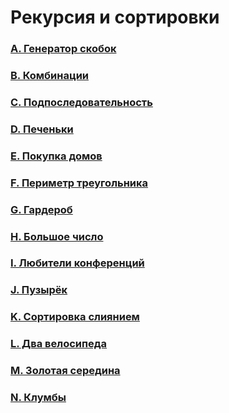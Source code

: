 # Рекурсия и сортировки

### [A. Генератор скобок](https://github.com/bitbybit/algorithms/blob/main/recursion/bracket_generator/)

### [B. Комбинации](https://github.com/bitbybit/algorithms/blob/main/recursion/combinations/)

### [C. Подпоследовательность](https://github.com/bitbybit/algorithms/blob/main/recursion/subsequence/)

### [D. Печеньки](https://github.com/bitbybit/algorithms/blob/main/recursion/cookies/)

### [E. Покупка домов](https://github.com/bitbybit/algorithms/blob/main/recursion/buying_houses/)

### [F. Периметр треугольника](https://github.com/bitbybit/algorithms/blob/main/recursion/perimeter_of_triangle/)

### [G. Гардероб](https://github.com/bitbybit/algorithms/blob/main/recursion/wardrobe/)

### [H. Большое число](https://github.com/bitbybit/algorithms/blob/main/recursion/big_number/)

### [I. Любители конференций](https://github.com/bitbybit/algorithms/blob/main/recursion/conference_fans/)

### [J. Пузырёк](https://github.com/bitbybit/algorithms/blob/main/recursion/bubble_sort/)

### [K. Сортировка слиянием](https://github.com/bitbybit/algorithms/blob/main/recursion/merge_sort/)

### [L. Два велосипеда](https://github.com/bitbybit/algorithms/blob/main/recursion/two_bicycles/)

### [M. Золотая середина](https://github.com/bitbybit/algorithms/blob/main/recursion/golden_mean/)

### [N. Клумбы](https://github.com/bitbybit/algorithms/blob/main/recursion/flower_beds/)